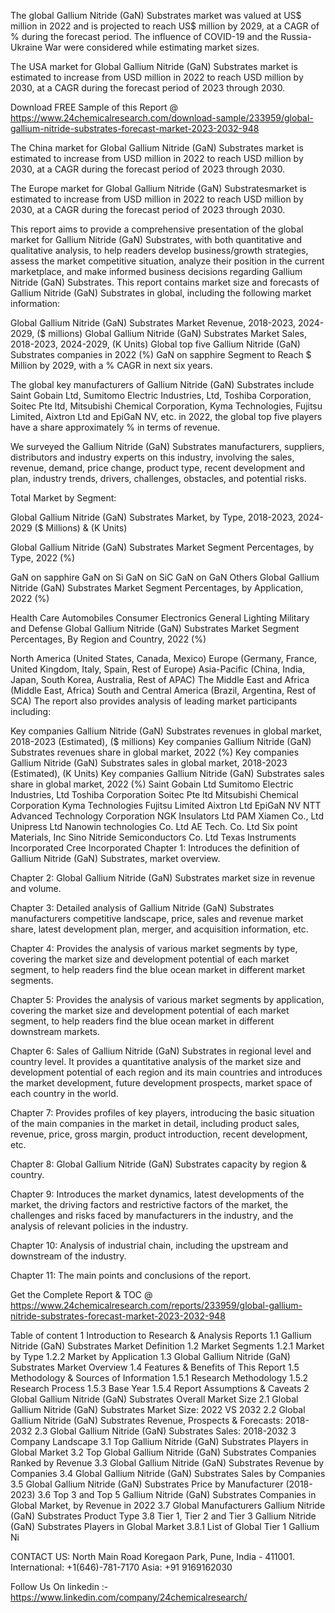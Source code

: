 The global Gallium Nitride (GaN) Substrates market was valued at US$ million in 2022 and is projected to reach US$ million by 2029, at a CAGR of % during the forecast period. The influence of COVID-19 and the Russia-Ukraine War were considered while estimating market sizes.

The USA market for Global Gallium Nitride (GaN) Substrates market is estimated to increase from USD million in 2022 to reach USD million by 2030, at a CAGR during the forecast period of 2023 through 2030.

Download FREE Sample of this Report @ https://www.24chemicalresearch.com/download-sample/233959/global-gallium-nitride-substrates-forecast-market-2023-2032-948

The China market for Global Gallium Nitride (GaN) Substrates market is estimated to increase from USD million in 2022 to reach USD million by 2030, at a CAGR during the forecast period of 2023 through 2030.

The Europe market for Global Gallium Nitride (GaN) Substratesmarket is estimated to increase from USD million in 2022 to reach USD million by 2030, at a CAGR during the forecast period of 2023 through 2030.

This report aims to provide a comprehensive presentation of the global market for Gallium Nitride (GaN) Substrates, with both quantitative and qualitative analysis, to help readers develop business/growth strategies, assess the market competitive situation, analyze their position in the current marketplace, and make informed business decisions regarding Gallium Nitride (GaN) Substrates. This report contains market size and forecasts of Gallium Nitride (GaN) Substrates in global, including the following market information:

Global Gallium Nitride (GaN) Substrates Market Revenue, 2018-2023, 2024-2029, ($ millions)
Global Gallium Nitride (GaN) Substrates Market Sales, 2018-2023, 2024-2029, (K Units)
Global top five Gallium Nitride (GaN) Substrates companies in 2022 (%)
GaN on sapphire Segment to Reach $ Million by 2029, with a % CAGR in next six years.

The global key manufacturers of Gallium Nitride (GaN) Substrates include Saint Gobain Ltd, Sumitomo Electric Industries, Ltd, Toshiba Corporation, Soitec Pte ltd, Mitsubishi Chemical Corporation, Kyma Technologies, Fujitsu Limited, Aixtron Ltd and EpiGaN NV, etc. in 2022, the global top five players have a share approximately % in terms of revenue.

We surveyed the Gallium Nitride (GaN) Substrates manufacturers, suppliers, distributors and industry experts on this industry, involving the sales, revenue, demand, price change, product type, recent development and plan, industry trends, drivers, challenges, obstacles, and potential risks.

Total Market by Segment:

Global Gallium Nitride (GaN) Substrates Market, by Type, 2018-2023, 2024-2029 ($ Millions) & (K Units)

Global Gallium Nitride (GaN) Substrates Market Segment Percentages, by Type, 2022 (%)

GaN on sapphire
GaN on Si
GaN on SiC
GaN on GaN
Others
Global Gallium Nitride (GaN) Substrates Market Segment Percentages, by Application, 2022 (%)

Health Care
Automobiles
Consumer Electronics
General Lighting
Military and Defense
Global Gallium Nitride (GaN) Substrates Market Segment Percentages, By Region and Country, 2022 (%)

North America (United States, Canada, Mexico)
Europe (Germany, France, United Kingdom, Italy, Spain, Rest of Europe)
Asia-Pacific (China, India, Japan, South Korea, Australia, Rest of APAC)
The Middle East and Africa (Middle East, Africa)
South and Central America (Brazil, Argentina, Rest of SCA)
The report also provides analysis of leading market participants including:

Key companies Gallium Nitride (GaN) Substrates revenues in global market, 2018-2023 (Estimated), ($ millions)
Key companies Gallium Nitride (GaN) Substrates revenues share in global market, 2022 (%)
Key companies Gallium Nitride (GaN) Substrates sales in global market, 2018-2023 (Estimated), (K Units)
Key companies Gallium Nitride (GaN) Substrates sales share in global market, 2022 (%)
Saint Gobain Ltd
Sumitomo Electric Industries, Ltd
Toshiba Corporation
Soitec Pte ltd
Mitsubishi Chemical Corporation
Kyma Technologies
Fujitsu Limited
Aixtron Ltd
EpiGaN NV
NTT Advanced Technology Corporation
NGK Insulators Ltd
PAM Xiamen Co., Ltd
Unipress Ltd
Nanowin technologies Co. Ltd
AE Tech. Co. Ltd
Six point Materials, Inc
Sino Nitride Semiconductors Co. Ltd
Texas Instruments Incorporated
Cree Incorporated
Chapter 1: Introduces the definition of Gallium Nitride (GaN) Substrates, market overview.

Chapter 2: Global Gallium Nitride (GaN) Substrates market size in revenue and volume.

Chapter 3: Detailed analysis of Gallium Nitride (GaN) Substrates manufacturers competitive landscape, price, sales and revenue market share, latest development plan, merger, and acquisition information, etc.

Chapter 4: Provides the analysis of various market segments by type, covering the market size and development potential of each market segment, to help readers find the blue ocean market in different market segments.

Chapter 5: Provides the analysis of various market segments by application, covering the market size and development potential of each market segment, to help readers find the blue ocean market in different downstream markets.

Chapter 6: Sales of Gallium Nitride (GaN) Substrates in regional level and country level. It provides a quantitative analysis of the market size and development potential of each region and its main countries and introduces the market development, future development prospects, market space of each country in the world.

Chapter 7: Provides profiles of key players, introducing the basic situation of the main companies in the market in detail, including product sales, revenue, price, gross margin, product introduction, recent development, etc.

Chapter 8: Global Gallium Nitride (GaN) Substrates capacity by region & country.

Chapter 9: Introduces the market dynamics, latest developments of the market, the driving factors and restrictive factors of the market, the challenges and risks faced by manufacturers in the industry, and the analysis of relevant policies in the industry.

Chapter 10: Analysis of industrial chain, including the upstream and downstream of the industry.

Chapter 11: The main points and conclusions of the report.

Get the Complete Report & TOC @ https://www.24chemicalresearch.com/reports/233959/global-gallium-nitride-substrates-forecast-market-2023-2032-948

Table of content
1 Introduction to Research & Analysis Reports
1.1 Gallium Nitride (GaN) Substrates Market Definition
1.2 Market Segments
1.2.1 Market by Type
1.2.2 Market by Application
1.3 Global Gallium Nitride (GaN) Substrates Market Overview
1.4 Features & Benefits of This Report
1.5 Methodology & Sources of Information
1.5.1 Research Methodology
1.5.2 Research Process
1.5.3 Base Year
1.5.4 Report Assumptions & Caveats
2 Global Gallium Nitride (GaN) Substrates Overall Market Size
2.1 Global Gallium Nitride (GaN) Substrates Market Size: 2022 VS 2032
2.2 Global Gallium Nitride (GaN) Substrates Revenue, Prospects & Forecasts: 2018-2032
2.3 Global Gallium Nitride (GaN) Substrates Sales: 2018-2032
3 Company Landscape
3.1 Top Gallium Nitride (GaN) Substrates Players in Global Market
3.2 Top Global Gallium Nitride (GaN) Substrates Companies Ranked by Revenue
3.3 Global Gallium Nitride (GaN) Substrates Revenue by Companies
3.4 Global Gallium Nitride (GaN) Substrates Sales by Companies
3.5 Global Gallium Nitride (GaN) Substrates Price by Manufacturer (2018-2023)
3.6 Top 3 and Top 5 Gallium Nitride (GaN) Substrates Companies in Global Market, by Revenue in 2022
3.7 Global Manufacturers Gallium Nitride (GaN) Substrates Product Type
3.8 Tier 1, Tier 2 and Tier 3 Gallium Nitride (GaN) Substrates Players in Global Market
3.8.1 List of Global Tier 1 Gallium Ni

CONTACT US:
North Main Road Koregaon Park, Pune, India - 411001.
International: +1(646)-781-7170
Asia: +91 9169162030

Follow Us On linkedin :- https://www.linkedin.com/company/24chemicalresearch/
